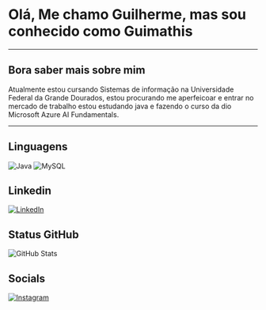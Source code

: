 
# Olá, Me chamo Guilherme, mas sou conhecido como Guimathis

------

## Bora saber mais sobre mim

Atualmente estou cursando Sistemas de informação na Universidade Federal da Grande Dourados, estou procurando me aperfeicoar e entrar no mercado de trabalho estou estudando java e fazendo o curso da dio Microsoft Azure AI Fundamentals.

-----

## Linguagens
![Java](https://img.shields.io/badge/java-%23ED8B00.svg?style=for-the-badge&logo=openjdk&logoColor=white)
![MySQL](https://img.shields.io/badge/mysql-%2300f.svg?style=for-the-badge&logo=mysql&logoColor=white)  



## Linkedin
[![LinkedIn](https://img.shields.io/badge/linkedin-%230077B5.svg?style=for-the-badge&logo=linkedin&logoColor=white)](www.linkedin.com/in/guimathis)

## Status GitHub

![GitHub Stats](https://github-readme-stats.vercel.app/api?username=Guimathis&theme=transparent&bg_color=000&border_color=30A3DC&show_icons=true&icon_color=30A3DC&title_color=E94D5F&text_color=FFF)

## Socials

[![Instagram](https://img.shields.io/badge/Instagram-%23E4405F.svg?style=for-the-badge&logo=Instagram&logoColor=white)](https://www.instagram.com/guimathis)